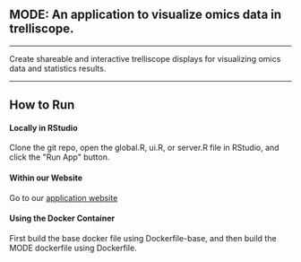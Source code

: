 ## MODE:  An application to visualize omics data in trelliscope.
****

Create shareable and interactive trelliscope displays for visualizing omics data and statistics results. 

****

## How to Run

#### Locally in RStudio

Clone the git repo, open the global.R, ui.R, or server.R file in RStudio, and click the "Run App" button.

#### Within our Website

Go to our [application website](https://map.emsl.pnnl.gov/app/mode-classic)

#### Using the Docker Container

First build the base docker file using Dockerfile-base, and then build the MODE dockerfile using Dockerfile.

